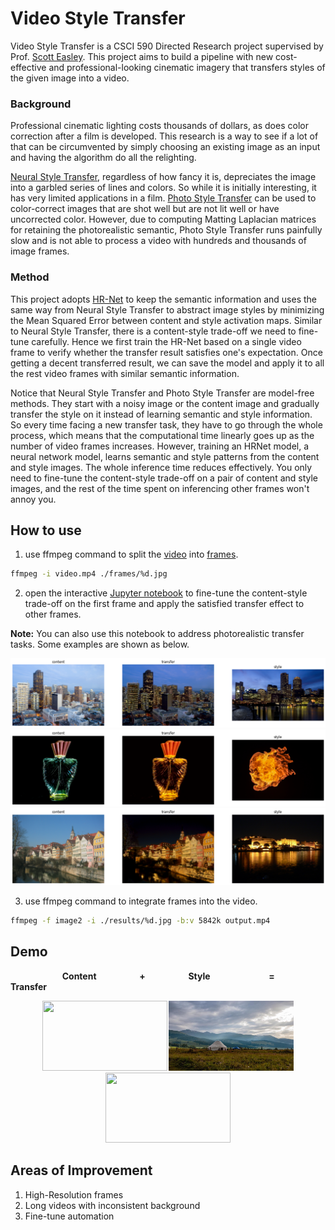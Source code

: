 # Video Style Transfer
 
Video Style Transfer is a CSCI 590 Directed Research project supervised by Prof. [Scott Easley](https://viterbi.usc.edu/directory/faculty/Easley/Scott). This project aims to build a pipeline with new cost-effective and professional-looking cinematic imagery that transfers styles of the given image into a video.

### Background

Professional cinematic lighting costs thousands of dollars, as does color correction after a film is developed. This research is a way to see if a lot of that can be circumvented by simply choosing an existing image as an input and having the algorithm do all the relighting.

[Neural Style Transfer](https://openaccess.thecvf.com/content_cvpr_2016/papers/Gatys_Image_Style_Transfer_CVPR_2016_paper.pdf), regardless of how fancy it is, depreciates the image into a garbled series of lines and colors. So while it is initially interesting, it has very limited applications in a film. [Photo Style Transfer](https://openaccess.thecvf.com/content_cvpr_2017/papers/Luan_Deep_Photo_Style_CVPR_2017_paper.pdf) can be used to color-correct images that are shot well but are not lit well or have uncorrected color. However, due to computing Matting Laplacian matrices for retaining the photorealistic semantic, Photo Style Transfer runs painfully slow and is not able to process a video with hundreds and thousands of image frames. 

### Method

This project adopts [HR-Net](https://ieeexplore.ieee.org/abstract/document/9052469?casa_token=y1aLdMGcewkAAAAA:UH78gcYDmeq6umHIbLCK9-py4U4cFYzRAgWOG9ltR7ozb4X7_q-5DPMM9wRXJCWhE3VoxjyqVw) to keep the semantic information and uses the same way from Neural Style Transfer to abstract image styles by minimizing the Mean Squared Error between content and style activation maps. Similar to Neural Style Transfer, there is a content-style trade-off we need to fine-tune carefully. Hence we first train the HR-Net based on a single video frame to verify whether the transfer result satisfies one's expectation. Once getting a decent transferred result, we can save the model and apply it to all the rest video frames with similar semantic information.

Notice that Neural Style Transfer and Photo Style Transfer are model-free methods. They start with a noisy image or the content image and gradually transfer the style on it instead of learning semantic and style information. So every time facing a new transfer task, they have to go through the whole process, which means that the computational time linearly goes up as the number of video frames increases. However, training an HRNet model, a neural network model, learns semantic and style patterns from the content and style images. The whole inference time reduces effectively. You only need to fine-tune the content-style trade-off on a pair of content and style images, and the rest of the time spent on inferencing other frames won't annoy you.

## How to use

1. use ffmpeg command to split the [video](/video.mp4) into [frames](/frames/).

```sh
ffmpeg -i video.mp4 ./frames/%d.jpg
```
2. open the interactive [Jupyter notebook](/frame_transfer.ipynb) to fine-tune the content-style trade-off on the first frame and apply the satisfied transfer effect to other frames.

**Note:** You can also use this notebook to address photorealistic transfer tasks. Some examples are shown as below.

![](imgs/3.png)
![](imgs/16.png)
![](imgs/24.png)


3. use ffmpeg command to integrate frames into the video.
```sh
ffmpeg -f image2 -i ./results/%d.jpg -b:v 5842k output.mp4
``` 

## Demo
&emsp; &emsp; &emsp; &emsp; &ensp;   **Content** &emsp; &emsp; &emsp; &ensp; **+** &emsp; &emsp; &emsp; &ensp; **Style** &emsp; &emsp; &emsp; &emsp; &emsp; **=**  &emsp; &emsp;  &emsp; **Transfer**
<center class="third">
    <img src="video.gif" width="200" height="112" hspace="1"/><img src="/styles/in47.png" width="200" height="112" hspace="1"/><img src="output.gif" width="200" height="112" hspace="1"/>
</center>

## Areas of Improvement

1. High-Resolution frames
2. Long videos with inconsistent background
3. Fine-tune automation